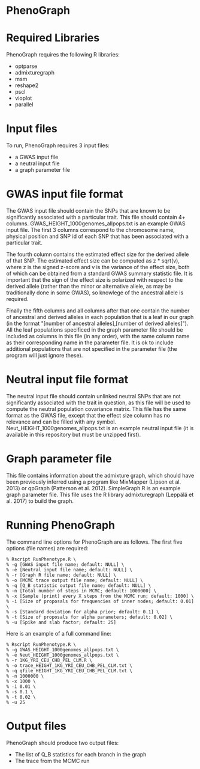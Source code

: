 # PhenoGraph

# Required Libraries

PhenoGraph requires the following R libraries:
- optparse
- admixturegraph
- msm
- reshape2
- pscl
- vioplot
- parallel


# Input files

To run, PhenoGraph requires 3 input files:
- a GWAS input file
- a neutral input file
- a graph parameter file

# GWAS input file format

The GWAS input file should contain the SNPs that are known to be significantly associated with a particular trait. This file should contain 4+ columns. GWAS_HEIGHT_1000genomes_allpops.txt is an example GWAS input file. The first 3 columns correspond to the chromosome name, physical position and SNP id of each SNP that has been associated with a particular trait.

The fourth column contains the estimated effect size for the derived allele of that SNP. The estimated effect size can be computed as z * sqrt(v), where z is the signed z-score and v is the variance of the effect size, both of which can be obtained from a standard GWAS summary statistic file. It is important that the sign of the effect size is polarized with respect to the derived allele (rather than the minor or alternative allele, as may be traditionally done in some GWAS), so knowlege of the ancestral allele is required.

Finally the fifth columns and all columns after that one contain the number of ancestral and derived alleles in each population that is a leaf in our graph (in the format "[number of ancestral alleles],[number of derived alleles]"). All the leaf populations specificed in the graph parameter file should be included as columns in this file (in any order), with the same column name as their corresponding name in the parameter file. It is ok to include additional populations that are not specified in the parameter file (the program will just ignore these).

# Neutral input file format

The neutral input file should contain unlinked neutral SNPs that are not significantly associated with the trait in question, as this file will be used to compute the neutral population covariance matrix. This file has the same format as the GWAS file, except that the effect size column has no relevance and can be filled with any symbol. Neut_HEIGHT_1000genomes_allpops.txt is an example neutral input file (it is available in this repository but must be unzipped first).

# Graph parameter file

This file contains information about the admixture graph, which should have been previously inferred using a program like MixMapper (Lipson et al. 2013) or qpGraph (Patterson et al. 2012). SimpleGraph.R is an example graph parameter file. This file uses the R library admixturegraph (Leppälä et al. 2017) to build the graph.

# Running PhenoGraph

The command line options for PhenoGraph are as follows. The first five options (file names) are required:

    % Rscript RunPhenotype.R \
    % -g [GWAS input file name; default: NULL] \
    % -e [Neutral input file name; default: NULL] \
    % -r [Graph R file name; default: NULL] \
    % -o [MCMC trace output file name; default: NULL] \
    % -q [Q_B statistic output file name; default: NULL] \
    % -n [Total number of steps in MCMC; default: 1000000] \
    % -x [Sample (print) every X steps from the MCMC run; default: 1000] \
    % -i [Size of proposals for frequencies of inner nodes; default: 0.01] \
    % -s [Standard deviation for alpha prior; default: 0.1] \
    % -t [Size of proposals for alpha parameters; default: 0.02] \
    % -u [Spike and slab factor; default: 25]


Here is an example of a full command line:

    % Rscript RunPhenotype.R \
    % -g GWAS_HEIGHT_1000genomes_allpops.txt \
    % -e Neut_HEIGHT_1000genomes_allpops.txt \
    % -r 1KG_YRI_CEU_CHB_PEL_CLM.R \
    % -o trace_HEIGHT_1KG_YRI_CEU_CHB_PEL_CLM.txt \
    % -q qfile_HEIGHT_1KG_YRI_CEU_CHB_PEL_CLM.txt \
    % -n 1000000 \
    % -x 1000 \
    % -i 0.01 \
    % -s 0.1 \
    % -t 0.02 \
    % -u 25


# Output files

PhenoGraph should produce two output files:
- The list of Q_B statistics for each branch in the graph
- The trace from the MCMC run



